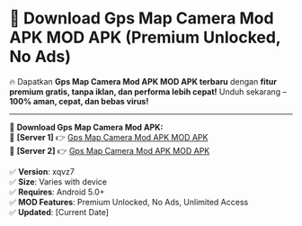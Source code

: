 # 🚀 Download Gps Map Camera Mod APK MOD APK (Premium Unlocked, No Ads)  

🔥 Dapatkan **Gps Map Camera Mod APK MOD APK terbaru** dengan **fitur premium gratis, tanpa iklan, dan performa lebih cepat!** Unduh sekarang – **100% aman, cepat, dan bebas virus!**  

---


🔽 **Download Gps Map Camera Mod APK:**  
🔹 **[Server 1]** 👉 [Gps Map Camera Mod APK MOD APK](https://apkcomod.com?title=Gps_Map_Camera_Mod_APK)  
🔹 **[Server 2]** 👉 [Gps Map Camera Mod APK MOD APK](https://apkcomod.com?title=Gps_Map_Camera_Mod_APK)  


✅ **Version**: xqvz7  
✅ **Size**: Varies with device  
✅ **Requires**: Android 5.0+  
✅ **MOD Features**: Premium Unlocked, No Ads, Unlimited Access  
✅ **Updated**: [Current Date]  
